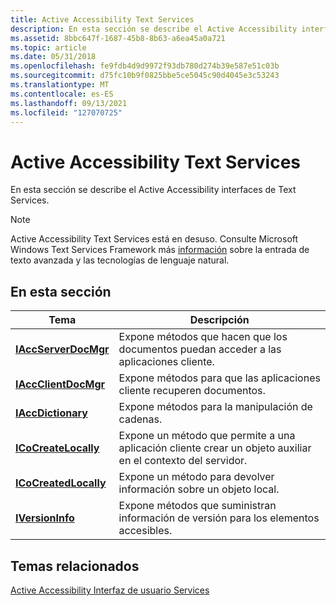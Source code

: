 ```yaml
---
title: Active Accessibility Text Services
description: En esta sección se describe el Active Accessibility interfaces de Text Services.
ms.assetid: 8bbc647f-1687-45b8-8b63-a6ea45a0a721
ms.topic: article
ms.date: 05/31/2018
ms.openlocfilehash: fe9fdb4d9d9972f93db780d274b39e587e51c03b
ms.sourcegitcommit: d75fc10b9f0825bbe5ce5045c90d4045e3c53243
ms.translationtype: MT
ms.contentlocale: es-ES
ms.lasthandoff: 09/13/2021
ms.locfileid: "127070725"
---
```

# <a name="active-accessibility-text-services"></a>Active Accessibility Text Services

En esta sección se describe el Active Accessibility interfaces de Text Services.

> [!Note]  
> Active Accessibility Text Services está en desuso. Consulte Microsoft Windows Text Services Framework más [información](../tsf/text-services-framework.md) sobre la entrada de texto avanzada y las tecnologías de lenguaje natural.

## <a name="in-this-section"></a>En esta sección

| Tema                                                     | Descripción                                                                                                                    |
|-----------------------------------------------------------|--------------------------------------------------------------------------------------------------------------------------------|
| [**IAccServerDocMgr**](/windows/desktop/api/msaatext/nn-msaatext-iaccserverdocmgr)   | Expone métodos que hacen que los documentos puedan acceder a las aplicaciones cliente.                              |
| [**IAccClientDocMgr**](/windows/desktop/api/msaatext/nn-msaatext-iaccclientdocmgr)   | Expone métodos para que las aplicaciones cliente recuperen documentos.                                      |
| [**IAccDictionary**](/windows/desktop/api/msaatext/nn-msaatext-iaccdictionary)       | Expone métodos para la manipulación de cadenas.                                                            |
| [**ICoCreateLocally**](/windows/desktop/api/msaatext/nn-msaatext-icocreatelocally)   | Expone un método que permite a una aplicación cliente crear un objeto auxiliar en el contexto del servidor. |
| [**ICoCreatedLocally**](/windows/desktop/api/msaatext/nn-msaatext-icocreatedlocally) | Expone un método para devolver información sobre un objeto local.                                        |
| [**IVersionInfo**](/windows/desktop/api/msaatext/nn-msaatext-iversioninfo)           | Expone métodos que suministran información de versión para los elementos accesibles.                            |

## <a name="related-topics"></a>Temas relacionados

[Active Accessibility Interfaz de usuario Services](active-accessibility-user-interface-services-dev-guide.md)